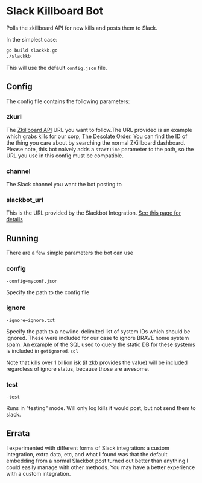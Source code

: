 # Slack Killboard Bot

Polls the zkillboard API for new kills and posts them to Slack.

In the simplest case:

```bash
go build slackkb.go
./slackkb
```

This will use the default `config.json` file.

## Config

The config file contains the following parameters:

### zkurl

The [Zkillboard API](https://neweden-dev.com/ZKillboard_API) URL you want
to follow.The URL provided is an example which grabs kills for our corp,
[The Desolate Order](http://desolateorder.com/forum/). You can find the ID
of the thing you care about by searching the normal ZKillboard dashboard.
Please note, this bot naively adds a `startTime` parameter to the path, so
the URL you use in this config must be compatible.
   
### channel

The Slack channel you want the bot posting to

### slackbot_url

This is the URL provided by the Slackbot Integration.
[See this page for details](https://api.slack.com/slackbot)


## Running

There are a few simple parameters the bot can use

### config

`-config=myconf.json`

Specify the path to the config file

### ignore

`-ignore=ignore.txt`

Specify the path to a newline-delimited list of system IDs which should
be ignored. These were included for our case to ignore BRAVE home
system spam. An example of the SQL used to query the static DB for 
these systems is included in `getignored.sql`

Note that kills over 1 billion isk (if zkb provides the value) will be included
regardless of ignore status, because those are awesome.

### test

`-test`

Runs in "testing" mode. Will only log kills it would post, but not send them to slack.

## Errata

I experimented with different forms of Slack integration: a custom integration, extra data, etc, and what I found was that the default embedding from a normal Slackbot post turned out better than anything I could easily manage with other methods. You may have a better experience with a custom integration.

